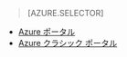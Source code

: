 > [AZURE.SELECTOR]
- [Azure ポータル](../articles/storage/storage-e2e-troubleshooting.md)
- [Azure クラシック ポータル](../articles/storage/storage-e2e-troubleshooting-classic-portal.md)

